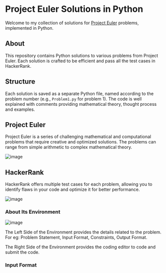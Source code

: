 # Project Euler Solutions in Python

Welcome to my collection of solutions for [Project Euler](https://projecteuler.net/) problems, implemented in Python.


## About

This repository contains Python solutions to various problems from Project Euler. Each solution is crafted to be efficient and pass all the test cases in HackerRank.


## Structure

Each solution is saved as a separate Python file, named according to the problem number (e.g., `Problem1.py` for problem 1). The code is well explained with comments providing mathematical theory, thought process and examples.


## Project Euler

Project Euler is a series of challenging mathematical and computational problems that require creative and optimized solutions. The problems can range from simple arithmetic to complex mathematical theory. 

![image](https://github.com/user-attachments/assets/14ae4943-445e-4e90-b650-99253c35fa70)


## HackerRank

HackerRank offers multiple test cases for each problem, allowing you to identify flaws in your code and optimize it for better performance.

![image](https://github.com/user-attachments/assets/88f68ad8-1589-427f-8589-b8af6f4e9af4)

### About Its Environment

![image](https://github.com/user-attachments/assets/2c832c77-7410-49b1-b6a9-29dba6834632)

The Left Side of the Environment provides the details related to the problem. For eg: Problem Statement, Input Format, Constraints, Output Format.

The Right Side of the Environment provides the coding editor to code and submit the code.

### Input Format



